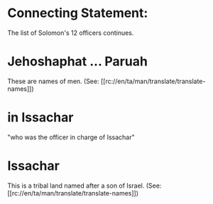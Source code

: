 # Connecting Statement:

The list of Solomon's 12 officers continues.

# Jehoshaphat ... Paruah

These are names of men. (See: [[rc://en/ta/man/translate/translate-names]])

# in Issachar

"who was the officer in charge of Issachar"

# Issachar

This is a tribal land named after a son of Israel. (See: [[rc://en/ta/man/translate/translate-names]])

